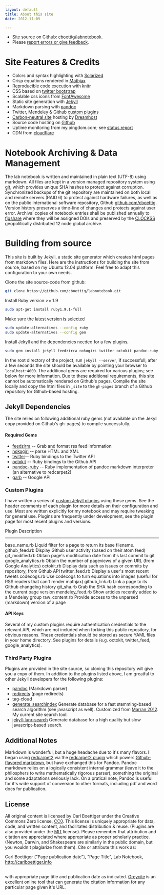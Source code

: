 ```yaml
---
layout: default
title: About this site
date: 2012-11-09

---
```




* Site source on Github: [cboettig/labnotebook](http://github.com/cboettig/labnotebook).
* Please [report errors or give feedback](https://github.com/cboettig/labnotebook/issues).

Site Features & Credits
=======================

* Colors and syntax highlighting with [Solarized](http://ethanschoonover.com/solarized) 
* Crisp equations rendered in [Mathjax](http://www.mathjax.org/)
* Reproducible code execution with [knitr](http://yihui.name/knitr/)
* CSS based on [twitter bootstrap](http://twitter.github.com/bootstrap/)
* Scalable css icons from [FontAwesome](http://fortawesome.github.com/Font-Awesome)
* Static site generation with [Jekyll](https://github.com/mojombo/jekyll)
* Markdown parsing with [pandoc](http://johnmacfarlane.net/pandoc/) 
* Twitter, Mendeley & Github [custom plugins](https://github.com/cboettig/labnotebook/tree/master/_plugins)
* [Carbon-neutral site](http://www.dreamhost.com/green.cgi) hosting by [Dreamhost](http://dreamhost.org)
* Source code hosting on [Github](https://github.com/)
* Uptime monitoring from my.pingdom.com; see [status report](http://stats.pingdom.com/fy1sae94ydyi/616612)
* CDN from [cloudflare](https://www.cloudflare.com/)

Notebook Archiving & Data Management
====================================

The lab notebook is written and maintained in plain text (UTF-8) using markdown. All files are kept in a version managed repository system using [git](http://git-scm.com/), which provides unique SHA hashes to protect against corruption. Synchronized backups of the git repository are maintained on both local and remote servers (RAID 6) to protect against hardware failures, as well as on the public international software repository, Github [github.com/cboettig](https://github.com/cboettig).  Version history preserves a time-line of changes and protects against user error.  Archival copies of notebook entries shall be published annually to [figshare](http://figshare.com) where they will be assigned DOIs and preserved by the [CLOCKSS](http://www.clockss.org/clockss/Home) geopolitically distributed 12 node global archive.


Building from source
====================

This site is built by Jekyll, a static site generator which creates html pages from markdown files.  Here are the instructions for building the site from source, based on my Ubuntu 12.04 platform.  Feel free to adapt this configuration to your own needs.  

Clone the site source-code from github:

```bash
git clone https://github.com/cboettig/labnotebook.git
```


Install Ruby version >= 1.9

```bash
sudo apt-get install ruby1.9.1-full
```

Make sure the [latest version is selected](http://askubuntu.com/questions/91693/how-do-you-uninstall-ruby-1-8-7-and-install-ruby-1-9-2)

```bash
sudo update-alternatives --config ruby
sudo update-alternatives --config gem
```

Install Jekyll and the dependencies needed for a few plugins.

```bash
sudo gem install jekyll feedzirra nokogiri twitter octokit pandoc-ruby
```


In the root directory of the project, run `jekyll --server`, if successfull, after a few seconds the site should be available by pointing your browser to `localhost:4000`.  The additional gems are required for various plugins; see below for more information.  Due to these additional requirements, this site cannot be automatically rendered on Github's pages.  Compile the site locally and copy the html files in `_site` to the `gh-pages` branch of a Github repository for Github-based hosting.  

Jekyll Dependencies 
-------------------

The site relies on following additional ruby gems (not available on the Jekyll copy provided on Github's gh-pages) to compile successfully.  

#### Required Gems

* [feedzirra](https://github.com/pauldix/feedzirra) -- Grab and format rss feed information  
* [nokogiri](https://github.com/sparklemotion/nokogiri) -- parse HTML and XML 
* [twitter](https://github.com/sferik/twitter )-- Ruby bindings to the Twitter API
* [octokit](https://github.com/pengwynn/octokit) -- Ruby bindings to the Github API
* [pandoc-ruby](https://github.com/alphabetum/pandoc-ruby) -- Ruby implementation of pandoc markdown interpreter (an alternative to redcarpet2)
* [garb](https://github.com/vigetlabs/garb) -- Google API 

### Custom Plugins

I have written a series of [custom Jekyll plugins](https://github.com/cboettig/labnotebook/tree/master/_plugins/jekyll-labnotebook-plugins) using these gems.  See the header comments of each plugin for more details on their configuration and use. Most are written explicitly for my notebook and may require tweaking for general use. Plugins are frequently under development, see the plugin page for most recent plugins and versions.  

 Plugin                 Description
 --------------------   ----------------------- 
 base_name.rb           Liquid filter for a page to return its base filename. 
 github_feed.rb         Display Github user activity (based on their atom feed)
 git_modified.rb        Obtain page's modification date from it's last commit to git
 google_analytics.rb    Obtain the number of pageviews of a given URL (from Google Analytics)
 octokit.rb             Display data such as issues or commits by repository, from Github API
 twitter_feed.rb        Display a user's most recent tweets
 codecogs.rb            Use codecogs to turn equations into images (useful for RSS readers that can't render mathjax)
 github_link.rb         Link a page to its Github changelog history
 git_sha.rb             Grab the SHA hash corresponding to the current page version
 mendeley_feed.rb       Show articles recently added to a Mendeley group
 raw_content.rb         Provide access to the unparsed (markdown) version of a page  

#### API Keys

Several of my custom plugins require authentication credentials to the relevant API, which are not included when forking this public repository, for obvious reasons.  These credentials should be stored as secure YAML files in your home directory.  See plugins for details (e.g. octokit, twitter_feed, google_analytics).  

### Third Party Plugins 

Plugins are provided in the site source, so cloning this repository will give you a copy of them. In addition to the plugins listed above, I am greatful to other Jekyll developers for the following plugins:

* [pandoc](https://github.com/dsanson/jekyll-pandoc-plugin) (Markdown parser)
* [redirects](https://github.com/pelosi/marran.com/blob/master/_plugins/redirects.rb) (page redirects)
* [tag-cloud](https://gist.github.com/2290195)  
* [generate_searchindex](https://github.com/cboettig/labnotebook/blob/master/_plugins/generate_searchindex.rb) Generate database for a fast stemming-based search algorithm (see javascript as well).  Customized from [Marran 2012](http://www.marran.com/tech/jquery-full-text-indexing-on-jekyll/). My current site search tool.  
* [jekyll-lunr-search](https://github.com/cboettig/labnotebook/blob/master/_plugins/jekyll_lunr_js_search.rb) Generate database for a high quality but slow javascript-based search. 

Additional Notes
----------------

Markdown is wonderful, but a huge headache due to it's many flavors.  I began using [redcarpet2](https://github.com/vmg/redcarpet/) via the [redcarpet2 plugin](https://github.com/nono/Jekyll-plugins) which powers [Github-flavored markdown](http://github.github.com/github-flavored-markdown/), but have exchanged this for Pandoc.  Pandoc markdown relies on a logically consistent internal grammar (leave it to the philosphers to write mathematically rigorous parser), something the original and some adaptations seriously lack.  On a pratical note, Pandoc is useful for it's wide support of conversion to other formats, including pdf and word docs for publication.  



License
-------

All original content is licensed by Carl Boettiger under the Creative Commons Zero license, [CC0](http://creativecommons.org/publicdomain/zero/1.0/).  This license is uniquely appropriate for data, code, and written content, and facilitates distribution & reuse. (Plugins are also provided under the [MIT](http://opensource.org/licenses/MIT) license).  Please remember that attribution and citation are appreciated where appropriate as proper scholarly practice.  (Newton, Darwin, and Shakespeare are similarly in the public domain, but you wouldn't plagiarize from them).  Cite or attribute this work as:
<br/>

<div vocab="http://purl.org/dc/terms/" typeof="bibliographicCitation">
<span property="creator">Carl Boettiger</span> (<span property="date">"Page publication date"</span>), <span property="title">"Page Title"</span>, <span property="source">Lab Notebook</span>, <a property="http://creativecommons.org/ns#attributionURL" href="http://carlboettiger.info">http://carlboettiger.info</a> 
</div>


<br/>with appropriate page title and publication date as indicated.  [Greycite](http://greycite.knowledgeblog.org/) is an excellent online tool that can generate the citation information for any particular page given it's URL.  
